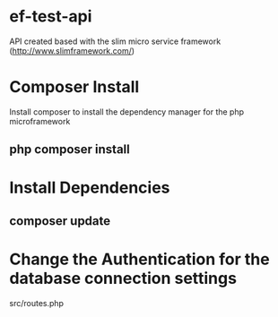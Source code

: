 # ef-test-api
API created based with the slim micro service framework
(http://www.slimframework.com/)

# Composer Install
Install composer to install the dependency manager for the php microframework
## php composer install

# Install Dependencies
## composer update

# Change the Authentication for the database connection settings
src/routes.php
